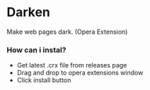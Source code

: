 # Darken

Make web pages dark. (Opera Extension)

### How can i instal?

- Get latest .crx file from releases page
- Drag and drop to opera extensions window
- Click install button
